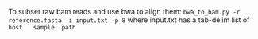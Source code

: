To subset raw bam reads and use bwa to align them:
`bwa_to_bam.py -r reference.fasta -i input.txt -p 8`
where input.txt has a tab-delim list of `host	sample	path`
